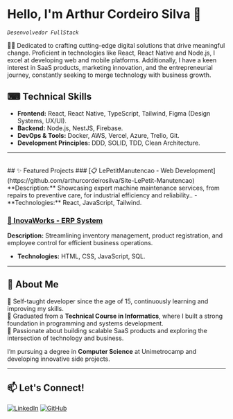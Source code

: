 #  Hello, I'm Arthur Cordeiro Silva 👋
*`Desenvolvedor FullStack`*

🐱‍👤 Dedicated to crafting cutting-edge digital solutions that drive meaningful change. Proficient in technologies like React, React Native and Node.js, I excel at developing web and mobile platforms. Additionally, I have a keen interest in SaaS products, marketing innovation, and the entrepreneurial journey, constantly seeking to merge technology with business growth.

## ⌨ Technical Skills
- **Frontend:** React, React Native, TypeScript, Tailwind, Figma (Design Systems, UX/UI).
- **Backend:** Node.js, NestJS, Firebase.
- **DevOps & Tools:** Docker, AWS, Vercel, Azure, Trello, Git.
- **Development Principles:** DDD, SOLID, TDD, Clean Architecture.
---
<br>
## ✨ Featured Projects
### [📋 LePetitManutencao - Web Development](https://github.com/arthurcordeirosilva/Site-LePetit-Manutencao)
**Description:** Showcasing expert machine maintenance services, from repairs to preventive care, for industrial efficiency and reliability..
- **Technologies:** React, JavaScript, Tailwind.

### [🦺 InovaWorks - ERP System](https://github.com/arthurcordeirosilva/InovaWorks-ERP)
**Description:** Streamlining inventory management, product registration, and employee control for efficient business operations.
- **Technologies:** HTML, CSS, JavaScript, SQL.

---

## 📝 About Me
🔹 Self-taught developer since the age of 15, continuously learning and improving my skills.  
🔹 Graduated from a **Technical Course in Informatics**, where I built a strong foundation in programming and systems development.  
🔹 Passionate about building scalable SaaS products and exploring the intersection of technology and business.

I’m pursuing a degree in **Computer Science** at Unimetrocamp and developing innovative side projects.

---

## 📫 Let's Connect!
[![LinkedIn](https://img.shields.io/badge/LinkedIn-%230077B5.svg?style=for-the-badge&logo=linkedin&logoColor=white)](https://www.linkedin.com/in/arthur-cordeiro-silva-8235a7288/)
[![GitHub](https://img.shields.io/badge/GitHub-%23181717.svg?style=for-the-badge&logo=github&logoColor=white)](https://github.com/arthurcordeirosilva)
